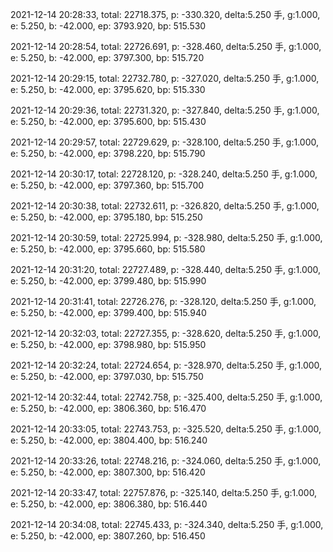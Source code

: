 2021-12-14 20:28:33, total: 22718.375, p: -330.320, delta:5.250 手, g:1.000, e: 5.250, b: -42.000, ep: 3793.920, bp: 515.530

2021-12-14 20:28:54, total: 22726.691, p: -328.460, delta:5.250 手, g:1.000, e: 5.250, b: -42.000, ep: 3797.300, bp: 515.720

2021-12-14 20:29:15, total: 22732.780, p: -327.020, delta:5.250 手, g:1.000, e: 5.250, b: -42.000, ep: 3795.620, bp: 515.330

2021-12-14 20:29:36, total: 22731.320, p: -327.840, delta:5.250 手, g:1.000, e: 5.250, b: -42.000, ep: 3795.600, bp: 515.430

2021-12-14 20:29:57, total: 22729.629, p: -328.100, delta:5.250 手, g:1.000, e: 5.250, b: -42.000, ep: 3798.220, bp: 515.790

2021-12-14 20:30:17, total: 22728.120, p: -328.240, delta:5.250 手, g:1.000, e: 5.250, b: -42.000, ep: 3797.360, bp: 515.700

2021-12-14 20:30:38, total: 22732.611, p: -326.820, delta:5.250 手, g:1.000, e: 5.250, b: -42.000, ep: 3795.180, bp: 515.250

2021-12-14 20:30:59, total: 22725.994, p: -328.980, delta:5.250 手, g:1.000, e: 5.250, b: -42.000, ep: 3795.660, bp: 515.580

2021-12-14 20:31:20, total: 22727.489, p: -328.440, delta:5.250 手, g:1.000, e: 5.250, b: -42.000, ep: 3799.480, bp: 515.990

2021-12-14 20:31:41, total: 22726.276, p: -328.120, delta:5.250 手, g:1.000, e: 5.250, b: -42.000, ep: 3799.400, bp: 515.940

2021-12-14 20:32:03, total: 22727.355, p: -328.620, delta:5.250 手, g:1.000, e: 5.250, b: -42.000, ep: 3798.980, bp: 515.950

2021-12-14 20:32:24, total: 22724.654, p: -328.970, delta:5.250 手, g:1.000, e: 5.250, b: -42.000, ep: 3797.030, bp: 515.750

2021-12-14 20:32:44, total: 22742.758, p: -325.400, delta:5.250 手, g:1.000, e: 5.250, b: -42.000, ep: 3806.360, bp: 516.470

2021-12-14 20:33:05, total: 22743.753, p: -325.520, delta:5.250 手, g:1.000, e: 5.250, b: -42.000, ep: 3804.400, bp: 516.240

2021-12-14 20:33:26, total: 22748.216, p: -324.060, delta:5.250 手, g:1.000, e: 5.250, b: -42.000, ep: 3807.300, bp: 516.420

2021-12-14 20:33:47, total: 22757.876, p: -325.140, delta:5.250 手, g:1.000, e: 5.250, b: -42.000, ep: 3806.380, bp: 516.440

2021-12-14 20:34:08, total: 22745.433, p: -324.340, delta:5.250 手, g:1.000, e: 5.250, b: -42.000, ep: 3807.260, bp: 516.450